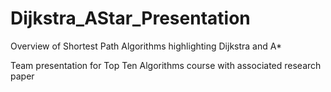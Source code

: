 # Dijkstra_AStar_Presentation
Overview of Shortest Path Algorithms highlighting Dijkstra and A*

Team presentation for Top Ten Algorithms course with associated research paper
